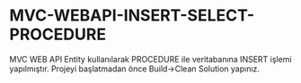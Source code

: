 # MVC-WEBAPI-INSERT-SELECT-PROCEDURE
MVC WEB API Entity kullanılarak PROCEDURE ile veritabanına INSERT işlemi yapılmıştır.
Projeyi başlatmadan önce Build->Clean Solution yapınız.
